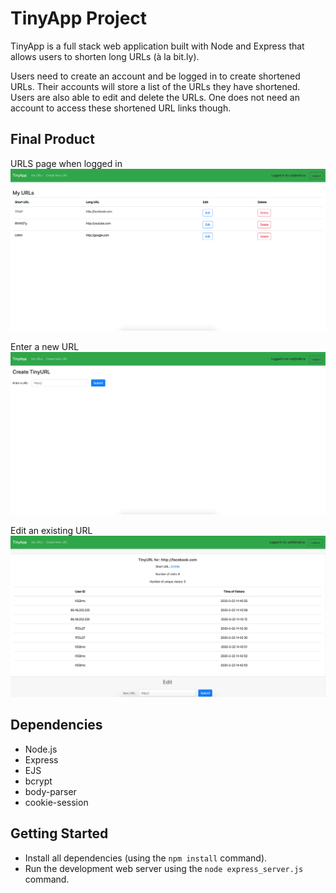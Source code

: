 # TinyApp Project

TinyApp is a full stack web application built with Node and Express that allows users to shorten long URLs (à la bit.ly).

Users need to create an account and be logged in to create shortened URLs. Their accounts will store a list of the URLs they have shortened. Users are also able to edit and delete the URLs. One does not need an account to access these shortened URL links though.   

## Final Product
URLS page when logged in
!["Screenshot of URLS page when logged in"](https://github.com/cphung1/tinyapp/blob/master/docs/urls-page-logged.png)

Enter a new URL
!["Screenshot of new URL page"](https://github.com/cphung1/tinyapp/blob/master/docs/new-url.png)

Edit an existing URL
!["Screenshot of short page"](https://github.com/cphung1/tinyapp/blob/master/docs/urls-page-stretch.png)

## Dependencies

- Node.js
- Express
- EJS
- bcrypt
- body-parser
- cookie-session

## Getting Started

- Install all dependencies (using the `npm install` command).
- Run the development web server using the `node express_server.js` command.